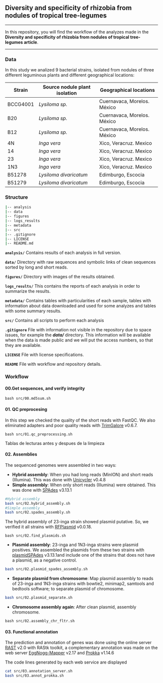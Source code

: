 ## Diversity and specificity of rhizobia from nodules of tropical tree-legumes

_____________________

In this repository, you will find the workflow of the analyzes made in the **Diversity and specificity of rhizobia from nodules of tropical tree-legumes article**.

______________________________

### Data

In this study we analized 9 bacterial strains, isolated from nodules of three different leguminous plants and different geographical locations:

| Strain   | Source nodule plant isolation | Geographical locations      |
| -------- | ----------------------------- | --------------------------- |
| BCCG4001 | *Lysiloma sp.*                | Cuernavaca, Morelos. México |
| B20      | *Lysiloma sp.*                | Cuernavaca, Morelos. México |
| B12      | *Lysiloma sp.*                | Cuernavaca, Morelos. México |
| 4N       | *Inga vera*                   | Xico, Veracruz. Mexico      |
| 14       | *Inga vera*                   | Xico, Veracruz. Mexico      |
| 23       | *Inga vera*                   | Xico, Veracruz. Mexico      |
| 1N3      | *Inga vera*                   | Xico, Veracruz. Mexico      |
| B51278   | *Lysiloma divaricatum*        | Edimburgo, Escocia          |
| B51279   | *Lysiloma divaricatum*        | Edimburgo, Escocia          |

### Structure

```sh
|-- analysis
|-- data
|-- figures
|-- logs_results
|-- metadata
|-- src
|-- .gitignore
|-- LICENSE
|-- README.md
```

**`analysis/`**		 Contains results of each analysis in full version.

**`data/`** 			    Directory with raw sequences and symbolic links of clean sequences sorted by long and short reads.

**`figures/`** 		  Directory with images of the results obtained.

**`logs_results/`** This contains the reports of each analysis in order to summarize the results.  

**`metadata/`** 		Contains tables with particularities of each sample, tables with information about data downloaded and used for some analyzes and tables with some summary results.

**`src/`** 				  Contains all scripts to perform each analysis

**`.gitignore`** 	  File with information not visible in the repository due to space issues, for example the ***data/***  directory. This information will be available when the data is made public and we will put the access numbers, so that they are available. 

**`LICENSE`**			 File with license specifications.

**`README`** 			  File with workflow and repository details.

### Workflow

#### 00.Get sequences, and verify integrity

```shell
bash src/00.md5sum.sh
```

#### 01. QC preprocesing

In this step we checked the quality of the short reads with FastQC. We also eliminated adapters and poor quality reads with [TrimGalore](https://github.com/FelixKrueger/TrimGalore) v0.6.7. 

```shell
bash src/01.qc_preprocessing.sh
```

Tablas de lecturas antes y despues de la limpieza

#### 02. Assemblies

The sequenced genomes were assembled in two ways:

* **Hybrid assembly**: When you had long reads (MinION) and short reads (Illumina). This was done with [Unicycler](https://github.com/rrwick/Unicycler) v0.4.8
* **Simple assembly**: When only short reads (Illumina) were obtained. This was done with [SPAdes](https://github.com/ablab/spades) v3.13.1

```bash
#Hybrid assembly
bash src/02.hybrid_assembly.sh
#Simple assembly
bash src/02.spades_assembly.sh
```

The hybrid assembly of 23-inga strain showed plasmid putative. So, we verified it all strains with [RFPlasmid](https://github.com/aldertzomer/RFPlasmid) v0.0.18. 

```shell
bash src/02.find_plasmids.sh
```

* **Plasmid assembly**: 23-inga and 1N3-inga strains were plasmid positives. We assembled the plasmids from these two strains with [plasmidSPAdes](https://github.com/ablab/spades#plasmid) v3.13.1and include one of the strains that does not have a plasmid, as a negative control.

```bash
bash src/02.plasmid_spades_assembly.sh
```

* **Separate plasmid from chromosome**: Map plasmid assembly to reads of 23-inga and 1N3-inga strains with bowtie2, minimap2, samtools and bedtools software; to separate plasmid of chromosome. 

```bash
bash src/02.plasmid_separate.sh
```

* **Chromosome assembly again**: After clean plasmid, assembly chromosome.

```shell
bash src/02.assembly_chr_fltr.sh
```

#### 03. Functional annotation

The prediction and annotation of genes was done using the online server [RAST](https://rast.nmpdr.org/) v2.0 with RAStk toolkit, a complementary annotation was made on the web server [EggNogg-Mapper](http://eggnog-mapper.embl.de/) v2.17 and [Prokka](https://github.com/tseemann/prokka) v1.14.6

The code lines generated by each web service are displayed 

```bash
cat src/03.annotation_server.sh
bash src/03.annot_prokka.sh
```

